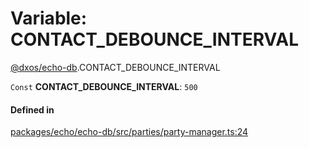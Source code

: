 # Variable: CONTACT\_DEBOUNCE\_INTERVAL

[@dxos/echo-db](../modules/dxos_echo_db.md).CONTACT_DEBOUNCE_INTERVAL

 `Const` **CONTACT\_DEBOUNCE\_INTERVAL**: ``500``

#### Defined in

[packages/echo/echo-db/src/parties/party-manager.ts:24](https://github.com/dxos/dxos/blob/main/packages/echo/echo-db/src/parties/party-manager.ts#L24)
